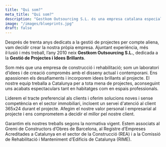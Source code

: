 ```yaml
---
title: "Qui som?"
meta_title: "Qui som?"
description: "Gestkom Outsourcing S.L. és una empresa catalana especialitzada en la gestió de projectes i construcció, compromesa amb el disseny contemporani i la satisfacció del client, garantint qualitat i innovació en els treballs realitzats."
image: "/images/blueprints.jpg"
draft: false
---
```



Després de trenta anys dedicats a la gestió de projectes per compte aliena, vam decidir crear la nostra pròpia empresa. Ajuntant experiència, més il·lusió i més treball, l’any 2010 neix **Gestkom Outsourcing S.L.**, dedicada a la **Gestió de Projectes i Idees Brillants**.

Som més que una empresa de construcció i rehabilitació; som un laboratori d’idees i de creació compromès amb el disseny actual i contemporani. Ens apassionen els desafiaments i incorporem idees brillants al projecte. El nostre equip treballa a Catalunya per a tota mena de projectes, aconseguint uns acabats espectaculars tant en habitatges com en espais professionals.

Liderem el tracte preferencial als clients i oferim solucions noves i sense competència en el sector immobiliari, incloent un servei d'atenció al client 365x24 durant el projecte. Afegim el nostre valor personal i empresarial al projecte i ens comprometem a decidir el millor pel nostre client.

Garantim els nostres treballs segons la normativa vigent. Estem associats al Gremi de Constructors d’Obres de Barcelona, al Registre d’Empreses Acreditades a Catalunya en el sector de la Construcció (REA) i a la Comissió de Rehabilitació i Manteniment d’Edificis de Catalunya (RIME).
